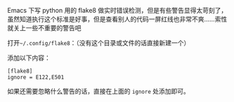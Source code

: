 Emacs 下写 python 用的 flake8 做实时错误检测，但是有些警告显得太苛刻了，虽然知道执行这个标准是好事，但是查看别人的代码一屏红线也非常不爽……索性就关上一些不重要的警告吧

打开`~/.config/flake8`：（没有这个目录或文件的话直接新建一个）

添加以下内容：

	[flake8]
	ignore = E122,E501

如果还需要忽略什么警告的话，直接在上面的 `ignore` 处添加即可。